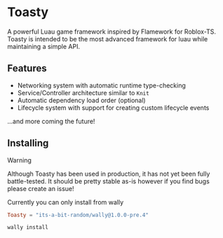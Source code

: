 # Toasty

A powerful Luau game framework inspired by Flamework for Roblox-TS. Toasty is intended to be the most advanced framework for luau while maintaining a simple API.

## Features

- Networking system with automatic runtime type-checking
- Service/Controller architecture similar to `Knit`
- Automatic dependency load order (optional)
- Lifecycle system with support for creating custom lifecycle events

...and more coming the future!

## Installing

> [!WARNING]
> Although Toasty has been used in production, it has not yet been fully battle-tested. It should be pretty stable as-is however if you find bugs please create an issue!

Currently you can only install from wally

```toml
Toasty = "its-a-bit-random/wally@1.0.0-pre.4"
```
```sh
wally install
```